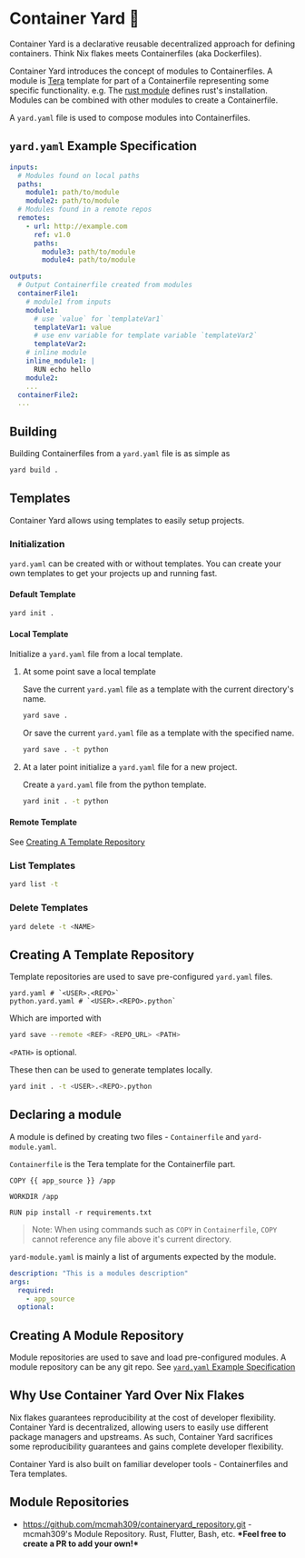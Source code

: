 # Container Yard 🚧

Container Yard is a declarative reusable decentralized approach for defining containers. Think Nix flakes meets Containerfiles (aka Dockerfiles).

Container Yard introduces the concept of modules to Containerfiles. 
A module is [Tera](https://keats.github.io/tera/docs/) template for part of a Containerfile representing some specific functionality. e.g. The [rust module](todo) defines rust's installation. Modules can be combined with other modules to create a Containerfile.

A `yard.yaml` file is used to compose modules into Containerfiles.

## `yard.yaml` Example Specification
```yaml
inputs:
  # Modules found on local paths
  paths:
    module1: path/to/module
    module2: path/to/module
  # Modules found in a remote repos
  remotes:
    - url: http://example.com
      ref: v1.0
      paths:
        module3: path/to/module
        module4: path/to/module

outputs:
  # Output Containerfile created from modules
  containerFile1:
    # module1 from inputs
    module1:
      # use `value` for `templateVar1`
      templateVar1: value
      # use env variable for template variable `templateVar2`
      templateVar2:
    # inline module
    inline_module1: |
      RUN echo hello
    module2:
    ...
  containerFile2:
  ...
```


## Building
Building Containerfiles from a `yard.yaml` file is as simple as
```bash
yard build .
```

## Templates
Container Yard allows using templates to easily setup projects.

### Initialization
`yard.yaml` can be created with or without templates. You can create your own templates to get your projects up and running fast.

#### Default Template

```bash
yard init .
```

#### Local Template
Initialize a `yard.yaml` file from a local template.

1. At some point save a local template

    Save the current `yard.yaml` file as a template with the current directory's name.
    ```bash
    yard save .
    ```
    Or save the current `yard.yaml` file as a template with the specified name.
    ```bash
    yard save . -t python
    ```

2. At a later point initialize a `yard.yaml` file for a new project.

    Create a `yard.yaml` file from the python template.
    ```bash
    yard init . -t python
    ```
#### Remote Template
See [Creating A Template Repository](#creating-a-template-repository)

### List Templates

```bash
yard list -t
```

### Delete Templates

```bash
yard delete -t <NAME>
```

## Creating A Template Repository
Template repositories are used to save pre-configured `yard.yaml` files.
```
yard.yaml # `<USER>.<REPO>`
python.yard.yaml # `<USER>.<REPO>.python`
```
Which are imported with
```bash
yard save --remote <REF> <REPO_URL> <PATH>
```
`<PATH>` is optional.

These then can be used to generate templates locally.
```bash
yard init . -t <USER>.<REPO>.python
```

## Declaring a module

A module is defined by creating two files - `Containerfile` and `yard-module.yaml`.

`Containerfile` is the Tera template for the Containerfile part.

```Containerfile
COPY {{ app_source }} /app

WORKDIR /app

RUN pip install -r requirements.txt
```

>Note: When using commands such as `COPY` in `Containerfile`, `COPY` cannot reference any file above it's current directory.

`yard-module.yaml` is mainly a list of arguments expected by the module.
```yaml
description: "This is a modules description"
args:
  required:
    - app_source
  optional:
```

## Creating A Module Repository
Module repositories are used to save and load pre-configured modules. A module repository can be any git repo. See [`yard.yaml` Example Specification](#yardyaml-example-specification)

## Why Use Container Yard Over Nix Flakes

Nix flakes guarantees reproducibility at the cost of developer flexibility. Container Yard is decentralized, allowing users to easily use different package managers and upstreams. As such, Container Yard sacrifices some reproducibility guarantees and gains complete developer flexibility.

Container Yard is also built on familiar developer tools - Containerfiles and Tera templates.

## Module Repositories

- <https://github.com/mcmah309/containeryard_repository.git> - mcmah309's Module Repository. Rust, Flutter, Bash, etc.
**\*Feel free to create a PR to add your own!\***

